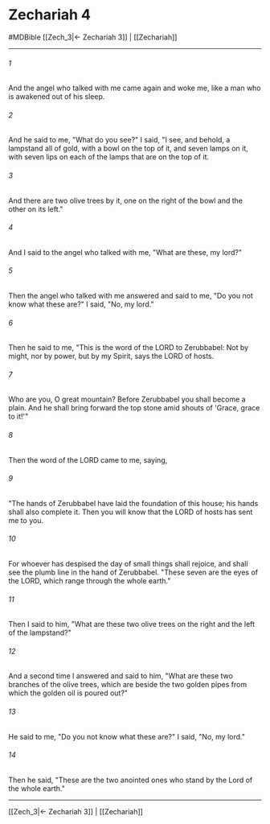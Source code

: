 # Zechariah 4
#MDBible
[[Zech_3|← Zechariah 3]] | [[Zechariah]]

***

###### 1 

And the angel who talked with me came again and woke me, like a man who is awakened out of his sleep. 

###### 2 

And he said to me, "What do you see?" I said, "I see, and behold, a lampstand all of gold, with a bowl on the top of it, and seven lamps on it, with seven lips on each of the lamps that are on the top of it. 

###### 3 

And there are two olive trees by it, one on the right of the bowl and the other on its left." 

###### 4 

And I said to the angel who talked with me, "What are these, my lord?" 

###### 5 

Then the angel who talked with me answered and said to me, "Do you not know what these are?" I said, "No, my lord." 

###### 6 

Then he said to me, "This is the word of the LORD to Zerubbabel: Not by might, nor by power, but by my Spirit, says the LORD of hosts. 

###### 7 

Who are you, O great mountain? Before Zerubbabel you shall become a plain. And he shall bring forward the top stone amid shouts of 'Grace, grace to it!'" 

###### 8 

Then the word of the LORD came to me, saying, 

###### 9 

"The hands of Zerubbabel have laid the foundation of this house; his hands shall also complete it. Then you will know that the LORD of hosts has sent me to you. 

###### 10 

For whoever has despised the day of small things shall rejoice, and shall see the plumb line in the hand of Zerubbabel. "These seven are the eyes of the LORD, which range through the whole earth." 

###### 11 

Then I said to him, "What are these two olive trees on the right and the left of the lampstand?" 

###### 12 

And a second time I answered and said to him, "What are these two branches of the olive trees, which are beside the two golden pipes from which the golden oil is poured out?" 

###### 13 

He said to me, "Do you not know what these are?" I said, "No, my lord." 

###### 14 

Then he said, "These are the two anointed ones who stand by the Lord of the whole earth." 

***

[[Zech_3|← Zechariah 3]] | [[Zechariah]]
